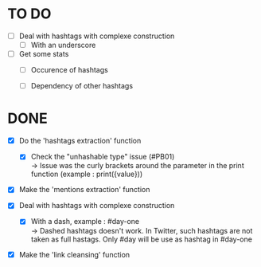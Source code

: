 # TO DO  
- [ ] Deal with hashtags with complexe construction  
    - [ ] With an underscore  
- [ ] Get some stats  
  - [ ] Occurence of hashtags  
  - [ ] Dependency of other hashtags  


# DONE  
- [X] Do the 'hashtags extraction' function  
  - [X] Check the "unhashable type" issue (#PB01)  
      -> Issue was the curly brackets around the parameter in the print function (example : print({value}))  
- [X] Make the 'mentions extraction' function  
- [X] Deal with hashtags with complexe construction  
    - [X] With a dash, example : #day-one  
        -> Dashed hashtags doesn't work. In Twitter, such hashtags are not taken as full hastags. Only #day will be use as hashtag in #day-one  
- [X] Make the 'link cleansing' function  
 